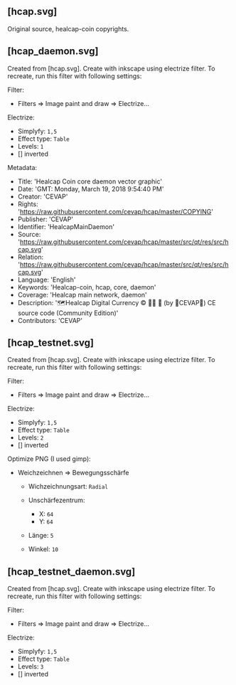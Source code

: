 [hcap.svg]
---------
Original source, healcap-coin copyrights.

[hcap_daemon.svg]
---------------
Created from [hcap.svg]. Create with inkscape using electrize filter. To recreate, run this filter with following settings:

Filter:

  - Filters => Image paint and draw => Electrize...

Electrize:

  - Simplyfy: `1,5`
  - Effect type: `Table`
  - Levels: `1`
  - [] inverted

Metadata:

 - Title: 'Healcap Coin core daemon vector graphic'
 - Date: 'GMT: Monday, March 19, 2018 9:54:40 PM'
 - Creator: 'CEVAP'
 - Rights: 'https://raw.githubusercontent.com/cevap/hcap/master/COPYING'
 - Publisher: 'CEVAP'
 - Identifier: 'HealcapMainDaemon'
 - Source: 'https://raw.githubusercontent.com/cevap/hcap/master/src/qt/res/src/hcap.svg'
 - Relation: 'https://raw.githubusercontent.com/cevap/hcap/master/src/qt/res/src/hcap.svg'
 - Language: 'English'
 - Keywords: 'Healcap-coin, hcap, core, daemon'
 - Coverage: 'Healcap main network, daemon'
 - Description: '🗺️Healcap Digital Currency ©️ 👯👯 👛 (by 🐼CEVAP🐼) CE source code (Community Edition)'
 - Contributors: 'CEVAP'

[hcap_testnet.svg]
----------------------
Created from [hcap.svg]. Create with inkscape using electrize filter. To recreate, run this filter with following settings:

Filter:

  - Filters => Image paint and draw => Electrize...

Electrize:

  - Simplyfy: `1,5`
  - Effect type: `Table`
  - Levels: `2`
  - [] inverted

Optimize PNG (I used gimp):

  - Weichzeichnen => Bewegungsschärfe

    - Wichzeichnungsart: `Radial`
    - Unschärfezentrum:
        
        - X: `64`
        - Y: `64`

    - Länge: `5`
    - Winkel: `10`

[hcap_testnet_daemon.svg]
----------------------
Created from [hcap.svg]. Create with inkscape using electrize filter. To recreate, run this filter with following settings:

Filter:

  - Filters => Image paint and draw => Electrize...

Electrize:

  - Simplyfy: `1,5`
  - Effect type: `Table`
  - Levels: `3`
  - [] inverted



